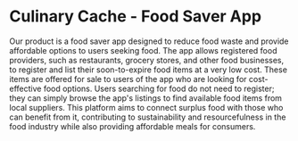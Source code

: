 # Culinary Cache - Food Saver App

Our product is a food saver app designed to reduce food waste and provide affordable options to users seeking food. The app allows registered food providers, such as restaurants, grocery stores, and other food businesses, to register and list their soon-to-expire food items at a very low cost. These items are offered for sale to users of the app who are looking for cost-effective food options. Users searching for food do not need to register; they can simply browse the app's listings to find available food items from local suppliers. This platform aims to connect surplus food with those who can benefit from it, contributing to sustainability and resourcefulness in the food industry while also providing affordable meals for consumers.


